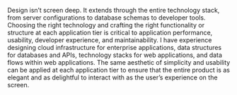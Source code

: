 Design isn’t screen deep. It extends through the entire technology stack, from server configurations to database schemas to developer tools. Choosing the right technology and crafting the right functionality or structure at each application tier is critical to application performance, usability, developer experience, and maintainability. I have experience designing cloud infrastructure for enterprise applications, data structures for databases and APIs, technology stacks for web applications, and data flows within web applications.  The same aesthetic of simplicity and usability can be applied at each application tier to ensure that the entire product is as elegant and as delightful to interact with as the user’s experience on the screen.

